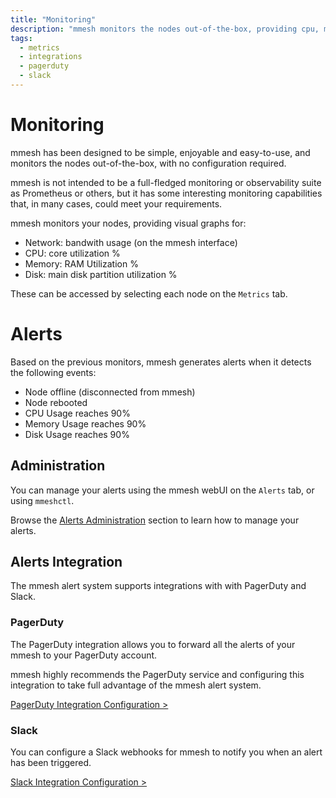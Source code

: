 ```yaml
---
title: "Monitoring"
description: "mmesh monitors the nodes out-of-the-box, providing cpu, memory, disk and network usage statistics. We also provide alerts and integrate with PagerDuty and Slack."
tags:
  - metrics
  - integrations
  - pagerduty
  - slack
---
```


# Monitoring

mmesh has been designed to be simple, enjoyable and easy-to-use, and monitors the nodes out-of-the-box, with no configuration required.

mmesh is not intended to be a full-fledged monitoring or observability suite as Prometheus or others, but it has some interesting monitoring capabilities that, in many cases, could meet your requirements.

mmesh monitors your nodes, providing visual graphs for:

- Network: bandwith usage (on the mmesh interface)
- CPU: core utilization %
- Memory: RAM Utilization %
- Disk: main disk partition utilization %

These can be accessed by selecting each node on the `Metrics` tab.

# Alerts

Based on the previous monitors, mmesh generates alerts when it detects the following events:

- Node offline (disconnected from mmesh)
- Node rebooted
- CPU Usage reaches 90%
- Memory Usage reaches 90%
- Disk Usage reaches 90%

## Administration

You can manage your alerts using the mmesh webUI on the `Alerts` tab, or using `mmeshctl`.

Browse the [Alerts Administration](adm-alerts.md) section to learn how to manage your alerts.


## Alerts Integration

The mmesh alert system supports integrations with with PagerDuty and Slack.

### PagerDuty

The PagerDuty integration allows you to forward all the alerts of your mmesh to your PagerDuty account.

mmesh highly recommends the PagerDuty service and configuring this integration to take full advantage of the mmesh alert system.

[PagerDuty Integration Configuration >](adm-settings.md#pagerduty)


### Slack

You can configure a Slack webhooks for mmesh to notify you when an alert has been triggered.

[Slack Integration Configuration >](adm-settings.md#slack)
